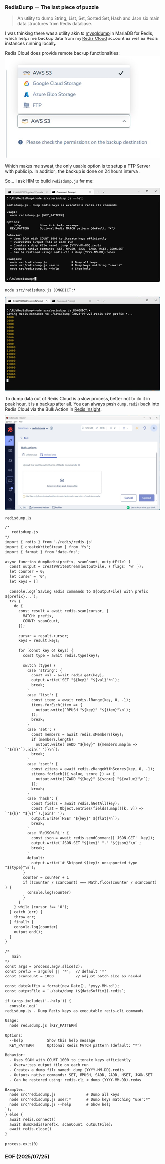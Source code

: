 ### RedisDump － The last piece of puzzle

> An utility to dump String, List, Set, Sorted Set, Hash and Json six main data structures from Redis database.


I was thinking there was a utility akin to [mysqldump](https://dev.mysql.com/doc/refman/8.4/en/mysqldump.html) in MariaDB for Redis, which helps me backup data from my [Redis Cloud](https://redis.io/cloud/) account as well as Redis instances running locally. 

Redis Cloud does provide remote backup functionalities:
![alt remotebackup-2](img/remotebackup-2.JPG)

Which makes me sweat, the only usable option is to setup a FTP Server with public ip. In addition, the backup is done on 24 hours interval.  

So... I ask HIM to build `redisdump.js` for me: 

![alt redisdump-help](img/redisdump-help.JPG)

```
node src/redisdump.js DONGDICT:*
```

![alt redisdump](img/redisdump.JPG)

To dump data out of Redis Cloud is a slow process, better not to do it in peak hour, it is a backup after all. You can always push `dump.redis` back into Redis Cloud via the Bulk Action in [Redis Insight](https://redis.io/insight/). 

![alt bulk-actions](img/bulk-actions.JPG)

`redisdump.js` 
```
/*
   redisdump.js 
*/
import { redis } from './redis/redis.js'
import { createWriteStream } from 'fs';
import { format } from 'date-fns';

async function dumpRedis(prefix, scanCount, outputFile) {
  const output = createWriteStream(outputFile, { flags: 'w' });
  let counter = 0; 
  let cursor = '0';
  let keys = []

  console.log(`Saving Redis commands to ${outputFile} with prefix ${prefix}...`);    
  try {
    do {
      const result = await redis.scan(cursor, {
        MATCH: prefix,
        COUNT: scanCount, 
      });

      cursor = result.cursor;
      keys = result.keys;

      for (const key of keys) {
        const type = await redis.type(key);

        switch (type) {
          case 'string': {
            const val = await redis.get(key);
            output.write(`SET "${key}" "${val}"\n`);
            break;
          }
          case 'list': {
            const items = await redis.lRange(key, 0, -1);
            items.forEach(item => {
              output.write(`RPUSH "${key}" "${item}"\n`);
            });
            break;
          }
          case 'set': {
            const members = await redis.sMembers(key);
            if (members.length)
              output.write(`SADD "${key}" ${members.map(m => `"${m}"`).join(' ')}\n`);
            break;
          }
          case 'zset': {
            const zitems = await redis.zRangeWithScores(key, 0, -1);
            zitems.forEach(({ value, score }) => {
              output.write(`ZADD "${key}" ${score} "${value}"\n`);
            });
            break;
          }
          case 'hash': {
            const fields = await redis.hGetAll(key);
            const flat = Object.entries(fields).map(([k, v]) => `"${k}" "${v}"`).join(' ');
            output.write(`HSET "${key}" ${flat}\n`);
            break;
          }
          case 'ReJSON-RL': {
            const json = await redis.sendCommand(['JSON.GET', key]);
            output.write(`JSON.SET "${key}" "." '${json}'\n`);
            break;
          }
          default:
            output.write(`# Skipped ${key}: unsupported type "${type}"\n`);
        }
        counter = counter + 1 
        if ((counter / scanCount) === Math.floor(counter / scanCount) ) {
          console.log(counter)
        }
      }
    } while (cursor !== '0');
  } catch (err) {
    throw err;
  } finally {
    console.log(counter)
    output.end();
  }
}

/*
   main 
*/
const args = process.argv.slice(2); 
const prefix = args[0] || '*';  // default '*'
const scanCount = 1000          // adjust batch size as needed

const dateSuffix = format(new Date(), 'yyyy-MM-dd');
const outputFile = `./data/dump (${dateSuffix}).redis`;

if (args.includes('--help')) {
  console.log(`
redisdump.js - Dump Redis keys as executable redis-cli commands

Usage:
  node redisdump.js [KEY_PATTERN]

Options:
  --help           Show this help message
  KEY_PATTERN      Optional Redis MATCH pattern (default: "*")

Behavior:
  - Uses SCAN with COUNT 1000 to iterate keys efficiently
  - Overwrites output file on each run
  - Creates a dump file named: dump (YYYY-MM-DD).redis
  - Outputs native commands: SET, RPUSH, SADD, ZADD, HSET, JSON.SET
  - Can be restored using: redis-cli < dump (YYYY-MM-DD).redos

Examples:
  node src/redisdump.js              # Dump all keys
  node src/redisdump.js user:*       # Dump keys matching "user:*"
  node src/redisdump.js --help       # Show help
`);
} else {
  await redis.connect()
  await dumpRedis(prefix, scanCount, outputFile);
  await redis.close()
}

process.exit(0)
```


### EOF (2025/07/25)
